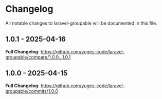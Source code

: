 # Changelog

All notable changes to laravel-groupable will be documented in this file.

## 1.0.1 - 2025-04-16

**Full Changelog**: https://github.com/yuges-code/laravel-groupable/compare/1.0.0...1.0.1

## 1.0.0 - 2025-04-15

**Full Changelog**: https://github.com/yuges-code/laravel-groupable/commits/1.0.0
